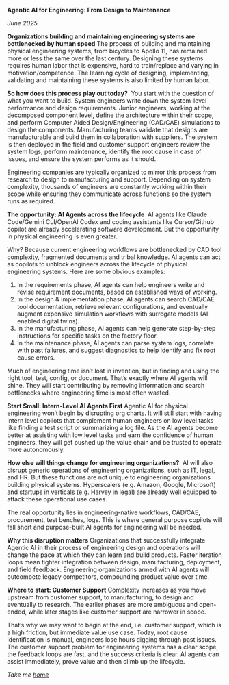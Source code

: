 **Agentic AI for Engineering: From Design to Maintenance**

*June 2025*

**Organizations building and maintaining engineering systems are bottlenecked by human speed**
The process of building and maintaining physical engineering systems, from bicycles to Apollo 11, has remained more or less the same over the last century. Designing these systems requires human labor that is expensive, hard to train/replace and varying in motivation/competence. The learning cycle of designing, implementing, validating and maintaining these systems is also limited by human labor. 

**So how does this process play out today?** 
You start with the question of what you want to build. System engineers write down the system-level performance and design requirements. Junior engineers, working at the decomposed component level, define the architecture within their scope, and perform Computer Aided Design/Engineering (CAD/CAE) simulations to design the components. Manufacturing teams validate that designs are manufacturable and build them in collaboration with suppliers. The system is then deployed in the field and customer support engineers review the system logs, perform maintenance, identify the root cause in case of issues, and ensure the system performs as it should. 

Engineering companies are typically organized to mirror this process from research to design to manufacturing and support. Depending on system complexity, thousands of engineers are constantly working within their scope while ensuring they communicate across functions so the system runs as required.

**The opportunity: AI Agents across the lifecycle** 
AI agents like Claude Code/Gemini CLI/OpenAI Codex and coding assistants like Cursor/Github copilot are already accelerating software development. But the opportunity in physical engineering is even greater. 

Why? Because current engineering workflows are bottlenecked by CAD tool complexity, fragmented documents and tribal knowledge. AI agents can act as copilots to unblock engineers across the lifecycle of physical engineering systems. Here are some obvious examples: 
1. In the requirements phase, AI agents can help engineers write and revise requirement documents, based on established ways of working. 
2. In the design & implementation phase, AI agents can search CAD/CAE tool documentation, retrieve relevant configurations, and eventually augment expensive simulation workflows with surrogate models (AI enabled digital twins).  
3. In the manufacturing phase, AI agents can help generate step-by-step instructions for specific tasks on the factory floor. 
4. In the maintenance phase, AI agents can parse system logs, correlate with past failures, and suggest diagnostics to help identify and fix root cause errors. 

Much of engineering time isn’t lost in invention, but in finding and using the right tool, test, config, or document. That’s exactly where AI agents will shine. They will start contributing by removing information and search bottlenecks where engineering time is most often wasted. 

**Start Small: Intern-Level AI Agents First**
Agentic AI for physical engineering won’t begin by disrupting org charts. It will still start with having intern level copilots that complement human engineers on low level tasks like finding a test script or summarizing a log file. As the AI agents become better at assisting with low level tasks and earn the confidence of human engineers, they will get pushed up the value chain and be trusted to operate more autonomously. 

**How else will things change for engineering organizations?** 
AI will also disrupt generic operations of engineering organizations, such as IT, legal, and HR. But these functions are not unique to engineering organizations building physical systems. Hyperscalers (e.g. Amazon, Google, Microsoft) and startups in verticals (e.g. Harvey in legal) are already well equipped to attack these operational use cases.

The real opportunity lies in engineering-native workflows, CAD/CAE, procurement, test benches, logs. This is where general purpose copilots will fall short and purpose-built AI agents for engineering will be needed. 

**Why this disruption matters**
Organizations that successfully integrate Agentic AI in their process of engineering design and operations will change the pace at which they can learn and build products. Faster iteration loops mean tighter integration between design, manufacturing, deployment, and field feedback. Engineering organizations armed with AI agents will outcompete legacy competitors, compounding product value over time. 

**Where to start: Customer Support**
Complexity increases as you move upstream from customer support, to manufacturing, to design and eventually to research. The earlier phases are more ambiguous and open-ended, while later stages like customer support are narrower in scope. 

That’s why we may want to begin at the end, i.e. customer support, which is a high friction, but immediate value use case. Today, root cause identification is manual, engineers lose hours digging through past issues. The customer support problem for engineering systems has a clear scope, the feedback loops are fast, and the success criteria is clear. AI agents can assist immediately, prove value and then climb up the lifecycle.

*Take me [home](https://sameeurrehman.com/)* 
